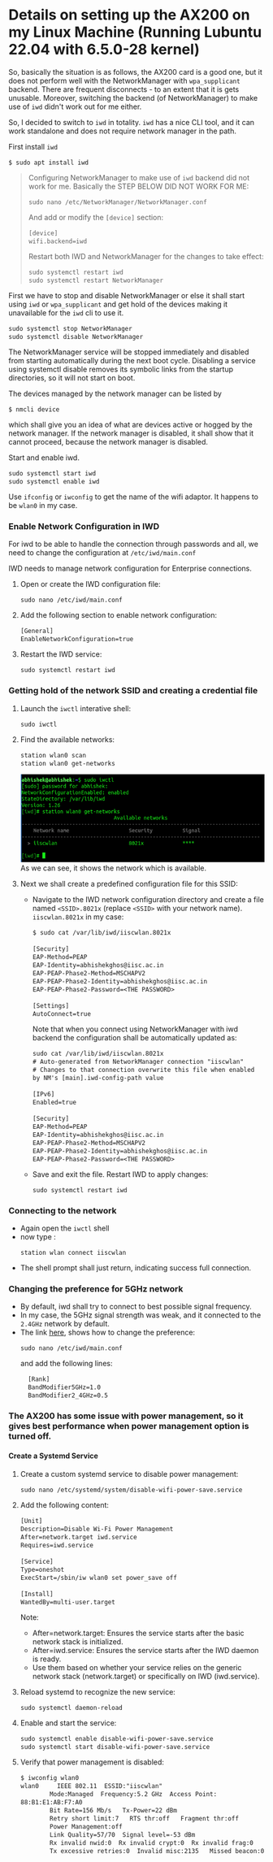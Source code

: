 # Details on setting up the AX200 on my Linux Machine (Running Lubuntu 22.04 with 6.5.0-28 kernel)

So, basically the situation is as follows, the AX200 card is a good one, but it does not perform well with the NetworkManager with `wpa_supplicant` backend. There are frequent disconnects - to an extent that it is gets unusable. Moreover, switching the backend (of NetworkManager) to make use of `iwd` didn't work out for me either.

So, I decided to switch to `iwd` in totality. `iwd` has a nice CLI tool, and it can work standalone and does not require network manager in the path.

First install `iwd`

```
$ sudo apt install iwd
```

> Configuring NetworkManager to make use of `iwd` backend did not work for me. Basically the STEP BELOW DID NOT WORK FOR ME:
> 
> ```
> sudo nano /etc/NetworkManager/NetworkManager.conf
> ```
> And add or modify the `[device]` section:
> ```
> [device]
> wifi.backend=iwd
> ```
> Restart both IWD and NetworkManager for the changes to take effect:
> ```
> sudo systemctl restart iwd
> sudo systemctl restart NetworkManager
> ```

First we have to stop and disable NetworkManager or else it shall start using `iwd` or `wpa_supplicant` and get hold of the devices making it unavailable for the `iwd` cli to use it.

```
sudo systemctl stop NetworkManager
sudo systemctl disable NetworkManager
```

The NetworkManager service will be stopped immediately and disabled from starting automatically during the next boot cycle. Disabling a service using systemctl disable removes its symbolic links from the startup directories, so it will not start on boot.

The devices managed by the network manager can be listed by 
```
$ nmcli device
```

which shall give you an idea of what are devices active or hogged by the network manager. If the network manager is disabled, it shall show that it cannot proceed, because the network manager is disabled.

Start and enable iwd.
```
sudo systemctl start iwd
sudo systemctl enable iwd
```
Use `ifconfig` or `iwconfig` to get the name of the wifi adaptor. It happens to be `wlan0` in my case.

###  Enable Network Configuration in IWD
For iwd to be able to handle the connection through passwords and all, we need to change the configuration at `/etc/iwd/main.conf`

IWD needs to manage network configuration for Enterprise connections.

1. Open or create the IWD configuration file:
    ```
    sudo nano /etc/iwd/main.conf
    ```
2. Add the following section to enable network configuration:
    ```
    [General]
    EnableNetworkConfiguration=true
    ```
3. Restart the IWD service:
    ```
    sudo systemctl restart iwd
    ```

### Getting hold of the network SSID and creating a credential file

1. Launch the `iwctl` interative shell:
    ```
    sudo iwctl
    ```
2. Find the available networks:
    ```
    station wlan0 scan
    station wlan0 get-networks
    ```
    ![alt text](image.png)
    As we can see, it shows the network which is available.

3. Next we shall create a predefined configuration file for this SSID:
    - Navigate to the IWD network configuration directory and create a file named `<SSID>.8021x` (replace `<SSID>` with your network name). `iiscwlan.8021x` in my case:
        ```
        $ sudo cat /var/lib/iwd/iiscwlan.8021x

        [Security]
        EAP-Method=PEAP
        EAP-Identity=abhishekghos@iisc.ac.in
        EAP-PEAP-Phase2-Method=MSCHAPV2
        EAP-PEAP-Phase2-Identity=abhishekghos@iisc.ac.in
        EAP-PEAP-Phase2-Password=<THE PASSWORD>

        [Settings]
        AutoConnect=true
        ```

        Note that when you connect using NetworkManager with iwd backend the configuration shall be automatically updated as:
        ```
        sudo cat /var/lib/iwd/iiscwlan.8021x
        # Auto-generated from NetworkManager connection "iiscwlan"
        # Changes to that connection overwrite this file when enabled by NM's [main].iwd-config-path value

        [IPv6]
        Enabled=true

        [Security]
        EAP-Method=PEAP
        EAP-Identity=abhishekghos@iisc.ac.in
        EAP-PEAP-Phase2-Method=MSCHAPV2
        EAP-PEAP-Phase2-Identity=abhishekghos@iisc.ac.in
        EAP-PEAP-Phase2-Password=<THE PASSWORD>
        ```
    - Save and exit the file. Restart IWD to apply changes:
        ```
        sudo systemctl restart iwd
        ```
### Connecting to the network
- Again open the `iwctl` shell
- now type :
    ```
    station wlan connect iiscwlan
    ```
- The shell prompt shall just return, indicating success full connection.

### Changing the preference for 5GHz network
- By default, iwd shall try to connect to best possible signal frequency.
- In my case, the 5GHz signal strength was weak, and it connected to the `2.4GHz` network by default.
- The link [here](https://man.archlinux.org/man/iwd.config.5.en#Rank), shows how to change the preference:
  ```
  sudo nano /etc/iwd/main.conf
  ```
  and add the following lines:
  ```
    [Rank]
    BandModifier5GHz=1.0
    BandModifier2_4GHz=0.5 
    ```
### The AX200 has some issue with power management, so it gives best performance when power management option is turned off.

#### Create a Systemd Service
1. Create a custom systemd service to disable power management:
    ```
    sudo nano /etc/systemd/system/disable-wifi-power-save.service
    ```
2.  Add the following content:
    ```
    [Unit]
    Description=Disable Wi-Fi Power Management
    After=network.target iwd.service
    Requires=iwd.service

    [Service]
    Type=oneshot
    ExecStart=/sbin/iw wlan0 set power_save off

    [Install]
    WantedBy=multi-user.target

    ```
    Note:
    - After=network.target: Ensures the service starts after the basic network stack is initialized.
    - After=iwd.service: Ensures the service starts after the IWD daemon is ready.
    - Use them based on whether your service relies on the generic network stack (network.target) or specifically on IWD (iwd.service).
3. Reload systemd to recognize the new service:
    ```
    sudo systemctl daemon-reload
    ```
4. Enable and start the service:
    ```
    sudo systemctl enable disable-wifi-power-save.service
    sudo systemctl start disable-wifi-power-save.service
    ```
5. Verify that power management is disabled:

    ```
    $ iwconfig wlan0
    wlan0     IEEE 802.11  ESSID:"iiscwlan"  
            Mode:Managed  Frequency:5.2 GHz  Access Point: 88:B1:E1:AB:F7:A0   
            Bit Rate=156 Mb/s   Tx-Power=22 dBm   
            Retry short limit:7   RTS thr:off   Fragment thr:off
            Power Management:off
            Link Quality=57/70  Signal level=-53 dBm  
            Rx invalid nwid:0  Rx invalid crypt:0  Rx invalid frag:0
            Tx excessive retries:0  Invalid misc:2135   Missed beacon:0
    ```
